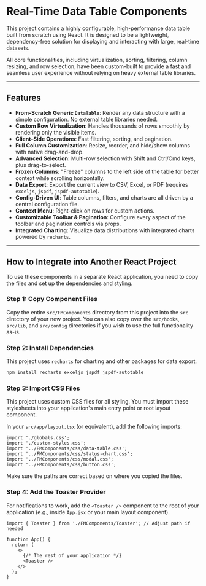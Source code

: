 # Real-Time Data Table Components

This project contains a highly configurable, high-performance data table built from scratch using React. It is designed to be a lightweight, dependency-free solution for displaying and interacting with large, real-time datasets.

All core functionalities, including virtualization, sorting, filtering, column resizing, and row selection, have been custom-built to provide a fast and seamless user experience without relying on heavy external table libraries.

---

## Features

-   **From-Scratch Generic `DataTable`**: Render any data structure with a simple configuration. No external table libraries needed.
-   **Custom Row Virtualization**: Handles thousands of rows smoothly by rendering only the visible items.
-   **Client-Side Operations**: Fast filtering, sorting, and pagination.
-   **Full Column Customization**: Resize, reorder, and hide/show columns with native drag-and-drop.
-   **Advanced Selection**: Multi-row selection with Shift and Ctrl/Cmd keys, plus drag-to-select.
-   **Frozen Columns**: "Freeze" columns to the left side of the table for better context while scrolling horizontally.
-   **Data Export**: Export the current view to CSV, Excel, or PDF (requires `exceljs`, `jspdf`, `jspdf-autotable`).
-   **Config-Driven UI**: Table columns, filters, and charts are all driven by a central configuration file.
-   **Context Menu**: Right-click on rows for custom actions.
-   **Customizable Toolbar & Pagination**: Configure every aspect of the toolbar and pagination controls via props.
-   **Integrated Charting**: Visualize data distributions with integrated charts powered by `recharts`.

---

## How to Integrate into Another React Project

To use these components in a separate React application, you need to copy the files and set up the dependencies and styling.

### Step 1: Copy Component Files

Copy the entire `src/FMComponents` directory from this project into the `src` directory of your new project. You can also copy over the `src/hooks`, `src/lib`, and `src/config` directories if you wish to use the full functionality as-is.

### Step 2: Install Dependencies

This project uses `recharts` for charting and other packages for data export.

```bash
npm install recharts exceljs jspdf jspdf-autotable
```

### Step 3: Import CSS Files

This project uses custom CSS files for all styling. You must import these stylesheets into your application's main entry point or root layout component.

In your `src/app/layout.tsx` (or equivalent), add the following imports:
```tsx
import './globals.css';
import './custom-styles.css';
import '../FMComponents/css/data-table.css';
import '../FMComponents/css/status-chart.css';
import '../FMComponents/css/modal.css';
import '../FMComponents/css/button.css';
```

Make sure the paths are correct based on where you copied the files.

### Step 4: Add the Toaster Provider

For notifications to work, add the `<Toaster />` component to the root of your application (e.g., inside `App.jsx` or your main layout component).

```tsx
import { Toaster } from './FMComponents/Toaster'; // Adjust path if needed

function App() {
  return (
    <>
      {/* The rest of your application */}
      <Toaster />
    </>
  );
}
```
